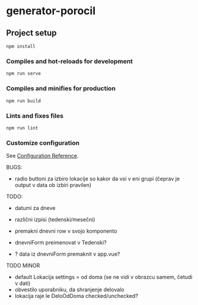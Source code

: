 # generator-porocil

## Project setup
```
npm install
```

### Compiles and hot-reloads for development
```
npm run serve
```

### Compiles and minifies for production
```
npm run build
```

### Lints and fixes files
```
npm run lint
```

### Customize configuration
See [Configuration Reference](https://cli.vuejs.org/config/).


BUGS:
- radio buttoni za izbiro lokacije so kakor da vsi v eni grupi (čeprav je output v data ob izbiri pravilen)

TODO:
- datumi za dneve
- različni izpisi (tedenski/mesečni)

- premakni dnevni row v svojo komponento
- dnevniForm preimenovat v Tedenski?
- ? data iz dnevniForm premaknit v app.vue?

TODO MINOR
- default Lokacija settings = od doma (se ne vidi v obrazcu samem, četudi v dati)
- obvestilo uporabniku, da shranjenje delovalo
- lokacija raje le DeloOdDoma checked/unchecked?
